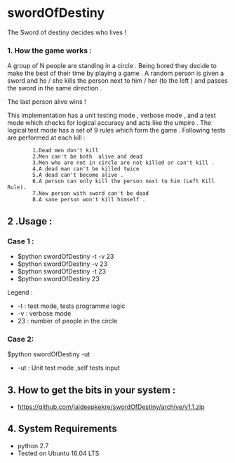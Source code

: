# swordOfDestiny
The Sword of destiny decides who lives ! 

### 1. How the game works :
A group of N people are standing in a circle . Being bored they decide to make the best of their time by playing a game . A random person is given a sword and he / she kills the person next to him / her (to the left ) and passes the sword in the same direction . 

The last person alive wins ! 

This implementation has a unit testing mode , verbose mode , and a test mode which checks for logical accuracy and acts like the umpire . 
The logical test mode has a set of 9 rules which form the game . 
Following tests are performed at each kill :

            1.Dead men don't kill
            2.Men can't be both  alive and dead
            3.Men who are not in circle are not killed or can't kill .
            4.A dead man can't be killed twice
            5.A dead can't become alive .
            6.A person can only kill the person next to him (Left Kill Rule).
            7.New person with sword can't be dead
            8.A sane person won't kill himself .



## 2 .Usage : 
### Case 1 : 
* $python swordOfDestiny -t -v 23 
* $python swordOfDestiny -v 23 
* $python swordOfDestiny -t  23 
* $python swordOfDestiny  23 

 Legend :
* -t : test mode, tests programme logic
* -v : verbose mode 
* 23 : number of people in the circle 

### Case 2: 
$python swordOfDestiny -ut 

* -ut : Unit test mode ,self tests input 

## 3. How to get the bits in your system : 
* https://github.com/jaideepkekre/swordOfDestiny/archive/v1.1.zip

## 4. System Requirements 
* python 2.7 
* Tested on Ubuntu 16.04 LTS 



